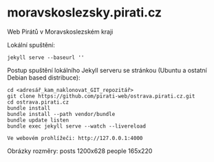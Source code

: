 # moravskoslezsky.pirati.cz

Web Pirátů v Moravskoslezském kraji

Lokální spuštění:

```
jekyll serve --baseurl ''
```

Postup spuštění lokálního Jekyll serveru se stránkou (Ubuntu a ostatní Debian based distribuce):

```
cd <adresář_kam_naklonovat_GIT_repozitář>
git clone https://github.com/pirati-web/ostrava.pirati.cz.git
cd ostrava.pirati.cz
bundle install
bundle install --path vendor/bundle
bundle update listen
bundle exec jekyll serve --watch --livereload

Ve webovém prohlížeči: http://127.0.0.1:4000
```

Obrázky rozměry:
posts 1200x628
people 165x220


